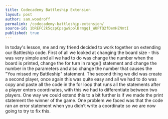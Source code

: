 ```yaml
---
title: Codecademy Battleship Extension
layout: post
author: sam.woodroff
permalink: /codecademy-battleship-extension/
source-id: 1bREFC2k5qzpCpsgw9polBrmgqI_WUPTQ2fDemHZNmtI
published: true
---
```

In today's lesson, me and my friend decided to work together on extending our Battleship code. First of all we looked at changing the board size - this was very simple and all we had to do was change the number when the board is printed, change the for turn in range() statement and change the number in the parameters and also change the number that causes the "You missed my Battleship" statement. The second thing we did was create a second player, once again this was quite easy and all we had to do was copy and paste all the code in the for loop that runs all the statements after a player enters coordinates, with this we had to differentiate between two players. One way we could extend this to a bit further is if we made the print statement the winner of the game. One problem we faced was that the code ran an error statement when you didn’t write a coordinate so we are now going to try  to fix this.

